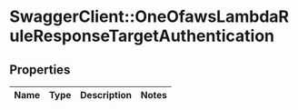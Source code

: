 # SwaggerClient::OneOfawsLambdaRuleResponseTargetAuthentication

## Properties
Name | Type | Description | Notes
------------ | ------------- | ------------- | -------------

